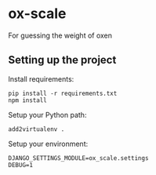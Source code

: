 ox-scale
========

For guessing the weight of oxen



## Setting up the project

Install requirements:

    pip install -r requirements.txt
    npm install

Setup your Python path:

    add2virtualenv .

Setup your environment:

    DJANGO_SETTINGS_MODULE=ox_scale.settings
    DEBUG=1
